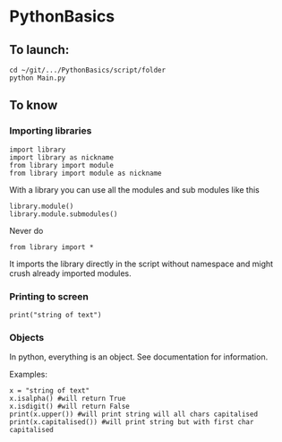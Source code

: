 # PythonBasics

## To launch:
```
cd ~/git/.../PythonBasics/script/folder
python Main.py
```
## To know

### Importing libraries
```
import library
import library as nickname
from library import module
from library import module as nickname
```
With a library you can use all the modules and sub modules like this
```
library.module()
library.module.submodules()
```

Never do 
```
from library import *
```
It imports the library directly in the script without namespace and might crush already imported modules.


### Printing to screen
```
print("string of text")
```

### Objects

In python, everything is an object. See documentation for information.

Examples:
```
x = "string of text"
x.isalpha() #will return True
x.isdigit() #will return False
print(x.upper()) #will print string will all chars capitalised
print(x.capitalised()) #will print string but with first char capitalised
```
